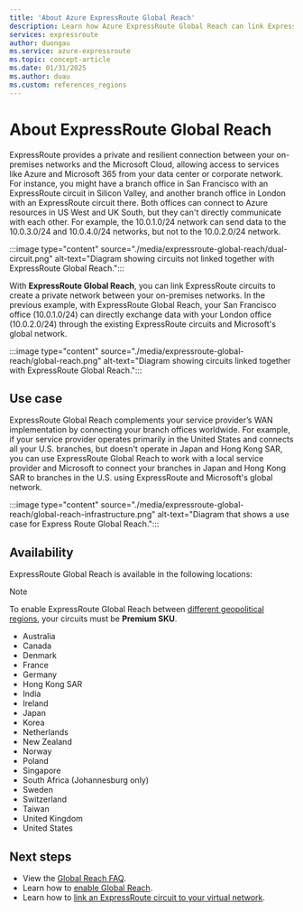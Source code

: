 ```yaml
---
title: 'About Azure ExpressRoute Global Reach'
description: Learn how Azure ExpressRoute Global Reach can link ExpressRoute circuits together to make a private network between your on-premises networks.
services: expressroute
author: duongau
ms.service: azure-expressroute
ms.topic: concept-article
ms.date: 01/31/2025
ms.author: duau
ms.custom: references_regions
---
```


# About ExpressRoute Global Reach

ExpressRoute provides a private and resilient connection between your on-premises networks and the Microsoft Cloud, allowing access to services like Azure and Microsoft 365 from your data center or corporate network. For instance, you might have a branch office in San Francisco with an ExpressRoute circuit in Silicon Valley, and another branch office in London with an ExpressRoute circuit there. Both offices can connect to Azure resources in US West and UK South, but they can't directly communicate with each other. For example, the 10.0.1.0/24 network can send data to the 10.0.3.0/24 and 10.0.4.0/24 networks, but not to the 10.0.2.0/24 network.

:::image type="content" source="./media/expressroute-global-reach/dual-circuit.png" alt-text="Diagram showing circuits not linked together with ExpressRoute Global Reach.":::

With **ExpressRoute Global Reach**, you can link ExpressRoute circuits to create a private network between your on-premises networks. In the previous example, with ExpressRoute Global Reach, your San Francisco office (10.0.1.0/24) can directly exchange data with your London office (10.0.2.0/24) through the existing ExpressRoute circuits and Microsoft's global network.

:::image type="content" source="./media/expressroute-global-reach/global-reach.png" alt-text="Diagram showing circuits linked together with ExpressRoute Global Reach.":::

## Use case

ExpressRoute Global Reach complements your service provider’s WAN implementation by connecting your branch offices worldwide. For example, if your service provider operates primarily in the United States and connects all your U.S. branches, but doesn't operate in Japan and Hong Kong SAR, you can use ExpressRoute Global Reach to work with a local service provider and Microsoft to connect your branches in Japan and Hong Kong SAR to branches in the U.S. using ExpressRoute and Microsoft's global network.

:::image type="content" source="./media/expressroute-global-reach/global-reach-infrastructure.png" alt-text="Diagram that shows a use case for Express Route Global Reach.":::

## Availability

ExpressRoute Global Reach is available in the following locations:

> [!NOTE]
> To enable ExpressRoute Global Reach between [different geopolitical regions](expressroute-locations-providers.md#locations), your circuits must be **Premium SKU**.

- Australia
- Canada
- Denmark
- France
- Germany
- Hong Kong SAR
- India
- Ireland
- Japan
- Korea
- Netherlands
- New Zealand
- Norway
- Poland
- Singapore
- South Africa (Johannesburg only)
- Sweden
- Switzerland
- Taiwan
- United Kingdom
- United States

## Next steps

- View the [Global Reach FAQ](expressroute-faqs.md#globalreach).
- Learn how to [enable Global Reach](expressroute-howto-set-global-reach.md).
- Learn how to [link an ExpressRoute circuit to your virtual network](expressroute-howto-linkvnet-arm.md).
